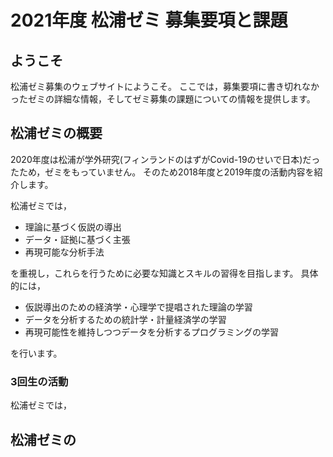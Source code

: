 # 2021年度 松浦ゼミ 募集要項と課題

## ようこそ

松浦ゼミ募集のウェブサイトにようこそ。
ここでは，募集要項に書き切れなかったゼミの詳細な情報，そしてゼミ募集の課題についての情報を提供します。

## 松浦ゼミの概要

2020年度は松浦が学外研究(フィンランドのはずがCovid-19のせいで日本)だったため，ゼミをもっていません。
そのため2018年度と2019年度の活動内容を紹介します。

松浦ゼミでは，

- 理論に基づく仮説の導出
- データ・証拠に基づく主張
- 再現可能な分析手法

を重視し，これらを行うために必要な知識とスキルの習得を目指します。
具体的には，

- 仮説導出のための経済学・心理学で提唱された理論の学習
- データを分析するための統計学・計量経済学の学習
- 再現可能性を維持しつつデータを分析するプログラミングの学習

を行います。

### 3回生の活動

松浦ゼミでは，

## 松浦ゼミの